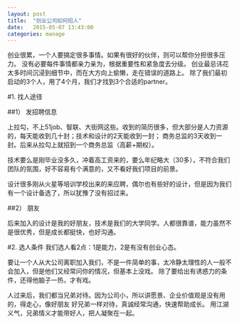 ```yaml
---
layout: post
title:  "创业公司如何招人"
date:   2015-05-07 13:43:00
categories: manage
---
```


创业很累，一个人要搞定很多事情。如果有很好的伙伴，则可以帮你分担很多压力。
没有必要每件事情都亲力亲为，根据重要性和紧急度去分级。
创业最忌讳花太多时间沉浸到细节中，而在大方向上偷懒，走在错误的道路上。
除了我们最初启动的3个人，用了4个月，我们才找到3个合适的partner。

#1. 找人途径

##1） 发招聘信息

上拉勾，不上51job、智联、大街网这些。收到的简历很多，但大部分是人力资源的，每天能收到几十封；技术和设计的2天能收到一封；
商务总监的3天收到一封。后来从拉勾上就招到一个商务总监（高薪+期权）。

技术要么是刚毕业没多久，冲着高工资来的，要么年纪略大（30多），不符合我们团队的氛围，好不容易有个满意的，又不看好我们项目的前景。

设计很多刚从火星等培训学校出来的来应聘，偶尔也有些好的设计，但是因为我们有一个设计备选了，所以犹豫了没有招过来。

##2） 朋友

后来加入的设计是我的好朋友，技术是我们的大学同学。人都很靠谱，能力虽然不是很优秀，但是成长都挺快，也好沟通。

#2. 选人条件
我们选人看2点：1是能力，2是有没有创业心态。

要让一个人从大公司离职加入我们，不是一件简单的事，太冷静太理性的人一般不会加入，但是他们又经常问你的情况，但基本上没戏。
除了要给出有诱惑力的条件，还得他脑子一热，才有戏。

人过来后，我们都当兄弟对待。因为公司小，所以讲愿景、企业价值观是没有用的，得走心，像好朋友 好兄弟一样对待，真诚经常沟通，快速帮助成长。
用江湖义气，兄弟情义才能带好人，把人凝聚在一起。

